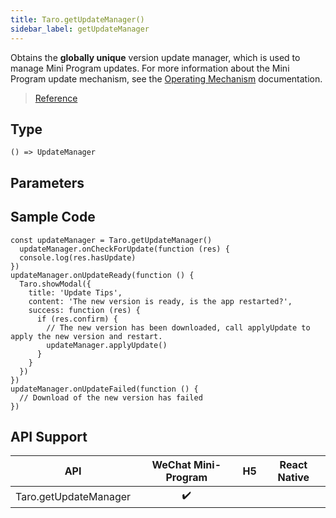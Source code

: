 ```yaml
---
title: Taro.getUpdateManager()
sidebar_label: getUpdateManager
---
```

Obtains the **globally unique** version update manager, which is used to manage Mini Program updates. For more information about the Mini Program update mechanism, see the [Operating Mechanism](https://developers.weixin.qq.com/miniprogram/en/dev/framework/runtime/operating-mechanism.html) documentation.

> [Reference](https://developers.weixin.qq.com/miniprogram/en/dev/api/base/update/wx.getUpdateManager.html)

## Type

```tsx
() => UpdateManager
```

## Parameters

## Sample Code

```tsx
const updateManager = Taro.getUpdateManager()
  updateManager.onCheckForUpdate(function (res) {
  console.log(res.hasUpdate)
})
updateManager.onUpdateReady(function () {
  Taro.showModal({
    title: 'Update Tips',
    content: 'The new version is ready, is the app restarted?',
    success: function (res) {
      if (res.confirm) {
        // The new version has been downloaded, call applyUpdate to apply the new version and restart.
        updateManager.applyUpdate()
      }
    }
  })
})
updateManager.onUpdateFailed(function () {
  // Download of the new version has failed
})
```

## API Support

| API | WeChat Mini-Program | H5 | React Native |
| :---: | :---: | :---: | :---: |
| Taro.getUpdateManager | ✔️ |  |  |
